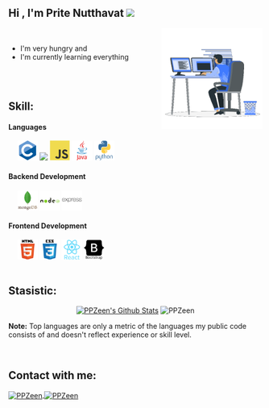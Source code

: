 <h2>Hi , I'm Prite Nutthavat <img src="https://media.giphy.com/media/hvRJCLFzcasrR4ia7z/giphy.gif" width="35"></h2>

<picture> <img align="right" src="https://github.com/0xAbdulKhalid/0xAbdulKhalid/raw/main/assets/mdImages/Right_Side.gif" width = 200px></picture>

<br>

- I'm very hungry and
- I'm currently learning everything 

<br><br>

## Skill:

<h4>Languages</h4>
  <div> &emsp;
    <img src="https://raw.githubusercontent.com/devicons/devicon/master/icons/c/c-original.svg" height="40">
    <img src="https://camo.githubusercontent.com/91be18bebd8afe5f89a4fb59eeb04ab47b5729a29c868185ee5221407a741c87/68747470733a2f2f63646e2e6a7364656c6976722e6e65742f67682f64657669636f6e732f64657669636f6e2f69636f6e732f63706c7573706c75732f63706c7573706c75732d6f726967696e616c2e737667" height="40">
    <img src="https://raw.githubusercontent.com/devicons/devicon/master/icons/javascript/javascript-original.svg" height="40">
    <img src="https://raw.githubusercontent.com/devicons/devicon/master/icons/java/java-original-wordmark.svg" height="40">
    <img src="https://raw.githubusercontent.com/devicons/devicon/master/icons/python/python-original-wordmark.svg" height="40">
  </div>

<h4>Backend Development</h4>
  <div> &emsp;
    <img src="https://raw.githubusercontent.com/devicons/devicon/master/icons/mongodb/mongodb-original-wordmark.svg" height="40">
    <img src="https://raw.githubusercontent.com/devicons/devicon/master/icons/nodejs/nodejs-original-wordmark.svg" height="40">
    <img src="https://raw.githubusercontent.com/devicons/devicon/master/icons/express/express-original-wordmark.svg" height="40">
  </div>

<h4>Frontend Development</h4>
  <div> &emsp;
    <img src="https://raw.githubusercontent.com/devicons/devicon/master/icons/html5/html5-original-wordmark.svg" height="40">
    <img src="https://raw.githubusercontent.com/devicons/devicon/master/icons/css3/css3-original-wordmark.svg" height="40">
    <img src="https://raw.githubusercontent.com/devicons/devicon/master/icons/react/react-original-wordmark.svg" height="40">
    <img src="https://raw.githubusercontent.com/devicons/devicon/master/icons/bootstrap/bootstrap-plain-wordmark.svg" height="40">
  </div>
<br>


## Stasistic:

<p align="center">
    <a href="https://github.com/PPZeen/github-readme-stats">
	    <img alt="PPZeen's Github Stats" src="https://github-readme-stats.vercel.app/api?username=PPZeen&show_icons=true&count_private=true&locale=en&theme=white&layout=compact" height="230px"/></a>
	  <img src="https://github-readme-stats.vercel.app/api/top-langs?username=PPZeen&langs_count=10&show_icons=true&locale=en&theme=white" alt="PPZeen" height="230px"/> <br/></a>

  <b>Note:</b> Top languages are only a metric of the languages my public code consists of and doesn't reflect experience or skill level.
</p><br>

## Contact with me:
  <div>
    <a href="https://www.facebook.com/profile.php?id=100005197095043">
      <img align="center" src="https://raw.githubusercontent.com/rahuldkjain/github-profile-readme-generator/master/src/images/icons/Social/facebook.svg" alt="PPZeen" height="30" width="40" style="max-width: 100%;">
    </a>
    <a href="https://www.instagram.com/ntvpmd_/">
      <img align="center" src="https://raw.githubusercontent.com/rahuldkjain/github-profile-readme-generator/master/src/images/icons/Social/instagram.svg" alt="PPZeen" height="30" width="40" style="max-width: 100%;">
    </a>
  </div>
